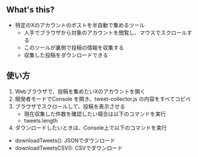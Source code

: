 ## What's this?

- 特定のXのアカウントのポストを半自動で集めるツール
  - 人手でブラウザから対象のアカウントを閲覧し、マウスでスクロールする
  - このツールが裏側で投稿の情報を収集する
  - 収集した投稿をダウンロードできる

## 使い方

1. Webブラウザで、投稿を集めたいXのアカウントを開く
2. 開発者モードでConsole を開き、tweet-collector.js の内容をすべてコピペ
3. ブラウザでスクロールして、投稿を表示させる
   -  現在収集した件数を確認したい場合は以下のコマンドを実行
     - tweets.length
4. ダウンロードしたいときは、Console上で以下のコマンドを実行
  - downloadTweets(): JSONでダウンロード
  - downloadTweetsCSV(): CSVでダウンロード
